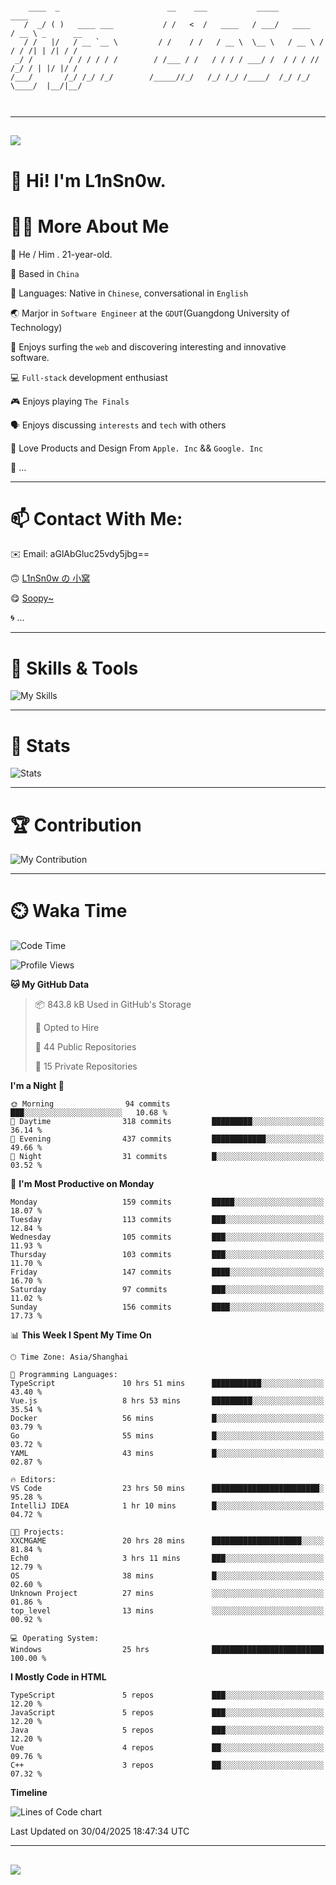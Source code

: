 ```

    ____  _                        __    ___           _____           ____           
   /  _/ ( )   ____ ___           / /   <  /   ____   / ___/   ____   / __ \ _      __
   / /   |/   / __ `__ \         / /    / /   / __ \  \__ \   / __ \ / / / /| | /| / /
 _/ /        / / / / / /        / /___ / /   / / / / ___/ /  / / / // /_/ / | |/ |/ / 
/___/       /_/ /_/ /_/        /_____//_/   /_/ /_/ /____/  /_/ /_/ \____/  |__/|__/  
                                                                                      
                                          

```

---

##
![](https://raw.githubusercontent.com/lin-snow/lin-snow/output/github-contribution-grid-snake-dark.svg)

# 👋 Hi! I'm L1nSn0w.

# 👨‍💻 More About Me

🤠 He / Him . 21-year-old.

🎈 Based in `China`
  
🤔 Languages: Native in `Chinese`, conversational in `English`

🌏 Marjor in `Software Engineer` at the `GDUT`(Guangdong University of Technology)

🛟 Enjoys surfing the `web` and discovering interesting and innovative software.

💻 `Full-stack` development enthusiast

🎮 Enjoys playing `The Finals`

🗣️ Enjoys discussing `interests` and `tech` with others

👾 Love Products and Design From `Apple. Inc` && `Google. Inc`  

🤪 ...

---

# 📫 Contact With Me:

✉️ Email: aGlAbGluc25vdy5jbg==

🙃 [L1nSn0w の 小窝](https://linsnow.cn)

😋 [Soopy~](https://soopy.cn)

🌀 ...

---

# 🔮 Skills & Tools

![My Skills](/assets/skillicons.svg)

---

# 🍟 Stats

![Stats](https://github-profile-trophy.vercel.app/?username=lin-snow&theme=nord&no-frame=true&column=9)

<!-- <div style="text-align: center;">
    <a href="https://github.com/lin-snow">
        <img align="center" src="https://githubstat.linsnow.cn/api/top-langs/?username=lin-snow&layout=donut&langs_count=8" />
    </a>
    <a href="https://github.com/lin-snow">
        <img align="center" src="https://githubstat.linsnow.cn/api?username=lin-snow&count_private=true&show_icons=true&theme=default&show=reviews,discussions_started,discussions_answered,prs_merged,prs_merged_percentage" />
    </a>
</div> -->

---

# 🏆 Contribution

![My Contribution](https://activitygraph.linsnow.cn/graph?username=lin-snow&theme=github-compact&days=30)

---

# ⏲️ Waka Time

<!--START_SECTION:waka-->
![Code Time](http://img.shields.io/badge/Code%20Time-720%20hrs%2024%20mins-blue)

![Profile Views](http://img.shields.io/badge/Profile%20Views-3-blue)

**🐱 My GitHub Data** 

> 📦 843.8 kB Used in GitHub's Storage 
 > 
> 💼 Opted to Hire
 > 
> 📜 44 Public Repositories 
 > 
> 🔑 15 Private Repositories 
 > 
**I'm a Night 🦉** 

```text
🌞 Morning                94 commits          ███░░░░░░░░░░░░░░░░░░░░░░   10.68 % 
🌆 Daytime                318 commits         █████████░░░░░░░░░░░░░░░░   36.14 % 
🌃 Evening                437 commits         ████████████░░░░░░░░░░░░░   49.66 % 
🌙 Night                  31 commits          █░░░░░░░░░░░░░░░░░░░░░░░░   03.52 % 
```
📅 **I'm Most Productive on Monday** 

```text
Monday                   159 commits         █████░░░░░░░░░░░░░░░░░░░░   18.07 % 
Tuesday                  113 commits         ███░░░░░░░░░░░░░░░░░░░░░░   12.84 % 
Wednesday                105 commits         ███░░░░░░░░░░░░░░░░░░░░░░   11.93 % 
Thursday                 103 commits         ███░░░░░░░░░░░░░░░░░░░░░░   11.70 % 
Friday                   147 commits         ████░░░░░░░░░░░░░░░░░░░░░   16.70 % 
Saturday                 97 commits          ███░░░░░░░░░░░░░░░░░░░░░░   11.02 % 
Sunday                   156 commits         ████░░░░░░░░░░░░░░░░░░░░░   17.73 % 
```


📊 **This Week I Spent My Time On** 

```text
🕑︎ Time Zone: Asia/Shanghai

💬 Programming Languages: 
TypeScript               10 hrs 51 mins      ███████████░░░░░░░░░░░░░░   43.40 % 
Vue.js                   8 hrs 53 mins       █████████░░░░░░░░░░░░░░░░   35.54 % 
Docker                   56 mins             █░░░░░░░░░░░░░░░░░░░░░░░░   03.79 % 
Go                       55 mins             █░░░░░░░░░░░░░░░░░░░░░░░░   03.72 % 
YAML                     43 mins             █░░░░░░░░░░░░░░░░░░░░░░░░   02.87 % 

🔥 Editors: 
VS Code                  23 hrs 50 mins      ████████████████████████░   95.28 % 
IntelliJ IDEA            1 hr 10 mins        █░░░░░░░░░░░░░░░░░░░░░░░░   04.72 % 

🐱‍💻 Projects: 
XXCMGAME                 20 hrs 28 mins      ████████████████████░░░░░   81.84 % 
Ech0                     3 hrs 11 mins       ███░░░░░░░░░░░░░░░░░░░░░░   12.79 % 
OS                       38 mins             █░░░░░░░░░░░░░░░░░░░░░░░░   02.60 % 
Unknown Project          27 mins             ░░░░░░░░░░░░░░░░░░░░░░░░░   01.86 % 
top_level                13 mins             ░░░░░░░░░░░░░░░░░░░░░░░░░   00.92 % 

💻 Operating System: 
Windows                  25 hrs              █████████████████████████   100.00 % 
```

**I Mostly Code in HTML** 

```text
TypeScript               5 repos             ███░░░░░░░░░░░░░░░░░░░░░░   12.20 % 
JavaScript               5 repos             ███░░░░░░░░░░░░░░░░░░░░░░   12.20 % 
Java                     5 repos             ███░░░░░░░░░░░░░░░░░░░░░░   12.20 % 
Vue                      4 repos             ██░░░░░░░░░░░░░░░░░░░░░░░   09.76 % 
C++                      3 repos             ██░░░░░░░░░░░░░░░░░░░░░░░   07.32 % 
```



**Timeline**

![Lines of Code chart](https://raw.githubusercontent.com/lin-snow/lin-snow/main/assets/bar_graph.png)


 Last Updated on 30/04/2025 18:47:34 UTC
<!--END_SECTION:waka-->



---
##
![](./profile-3d-contrib/profile-night-rainbow.svg)
